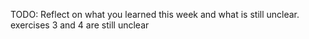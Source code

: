 TODO: Reflect on what you learned this week and what is still unclear.
exercises 3 and 4 are still unclear
